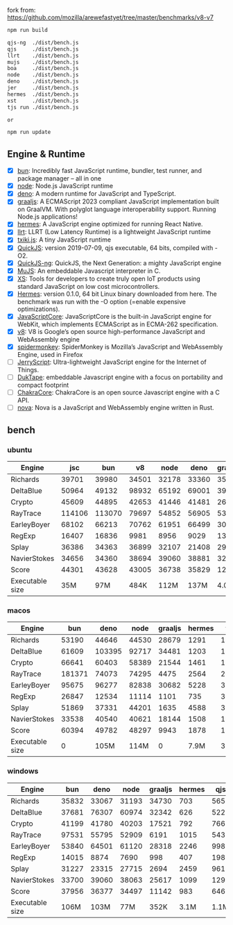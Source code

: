 fork from: https://github.com/mozilla/arewefastyet/tree/master/benchmarks/v8-v7

```bash
npm run build

qjs-ng  ./dist/bench.js
qjs     ./dist/bench.js
llrt    ./dist/bench.js
mujs    ./dist/bench.js
boa     ./dist/bench.js
node    ./dist/bench.js
deno    ./dist/bench.js
jer     ./dist/bench.js
hermes  ./dist/bench.js
xst     ./dist/bench.js
tjs run ./dist/bench.js

or

npm run update
```

## Engine & Runtime

- [x] [bun](https://github.com/oven-sh/bun): Incredibly fast JavaScript runtime, bundler, test runner, and package manager – all in one
- [x] [node](https://github.com/nodejs/node): Node.js JavaScript runtime
- [x] [deno](https://github.com/denoland/deno): A modern runtime for JavaScript and TypeScript.
- [x] [graaljs](https://github.com/oracle/graaljs): A ECMAScript 2023 compliant JavaScript implementation built on GraalVM. With polyglot language interoperability support. Running Node.js applications!
- [x] [hermes](https://github.com/facebook/hermes): A JavaScript engine optimized for running React Native.
- [x] [llrt](https://github.com/awslabs/llrt): LLRT (Low Latency Runtime) is a lightweight JavaScript runtime
- [x] [txiki.js](https://github.com/saghul/txiki.js): A tiny JavaScript runtime
- [x] [QuickJS](https://bellard.org/quickjs/): version 2019-07-09, qjs executable, 64 bits, compiled with -O2.
- [x] [QuickJS-ng](https://github.com/quickjs-ng/quickjs): QuickJS, the Next Generation: a mighty JavaScript engine
- [x] [MuJS](https://github.com/ccxvii/mujs): An embeddable Javascript interpreter in C.
- [x] [XS](https://github.com/Moddable-OpenSource/moddable): Tools for developers to create truly open IoT products using standard JavaScript on low cost microcontrollers.
- [x] [Hermes](https://github.com/facebook/hermes): version 0.1.0, 64 bit Linux binary downloaded from here. The benchmark was run with the -O option (=enable expensive optimizations).
- [x] [JavaScriptCore](https://github.com/WebKit/webkit/tree/main/Source/JavaScriptCore): JavaScriptCore is the built-in JavaScript engine for WebKit, which implements ​ECMAScript as in ​ECMA-262 specification.
- [x] [v8](https://v8.dev/): V8 is Google’s open source high-performance JavaScript and WebAssembly engine
- [x] [spidermonkey](https://spidermonkey.dev/): SpiderMonkey is Mozilla’s JavaScript and WebAssembly Engine, used in Firefox
- [ ] [JerryScript](https://github.com/jerryscript-project/jerryscript): Ultra-lightweight JavaScript engine for the Internet of Things.
- [ ] [DukTape](https://github.com/svaarala/duktape): embeddable Javascript engine with a focus on portability and compact footprint
- [ ] [ChakraCore](https://github.com/chakra-core/ChakraCore): ChakraCore is an open source Javascript engine with a C API.
- [ ] [nova](https://github.com/trynova/nova): Nova is a JavaScript and WebAssembly engine written in Rust.

## bench

### ubuntu
| Engine | jsc | bun | v8 | node | deno | graaljs | hermes | llrt | tjs | qjs | qjs(ng) | mujs | xst | boa |
| --- | --- | --- | --- | --- | --- | --- | --- | --- | --- | --- | --- | --- | --- | --- |
| Richards | 39701 | 39980 | 34501 | 32178 | 33360 | 35669 | 1114 | 748 | 720 | 696 | 708 | 221 | 87.6 | 47.6 |
| DeltaBlue | 50964 | 49132 | 98932 | 65192 | 69001 | 39010 | 1039 | 695 | 693 | 668 | 688 | 315 | 157 | 45.5 |
| Crypto | 45609 | 44895 | 42653 | 41446 | 41481 | 26572 | 1360 | 798 | 600 | 766 | 607 | 177 | 280 | 55.4 |
| RayTrace | 114106 | 113070 | 79697 | 54852 | 56905 | 5309 | 1553 | 1210 | 1130 | 953 | 1038 | 344 | 463 | 143 |
| EarleyBoyer | 68102 | 66213 | 70762 | 61951 | 66499 | 30686 | 3323 | 1974 | 1735 | 1380 | 1432 | 427 | 330 | 140 |
| RegExp | 16407 | 16836 | 9981 | 8956 | 9029 | 1305 | 542 | 191 | 241 | 239 | 232 | 191 | 70.4 | 43.4 |
| Splay | 36386 | 34363 | 36899 | 32107 | 21408 | 2980 | 3203 | 1704 | 1775 | 1643 | 1586 | 743 | 376 | 165 |
| NavierStokes | 34656 | 34360 | 38694 | 39060 | 38881 | 32912 | 1846 | 1511 | 1044 | 1345 | 1019 | 456 | 761 | 124 |
| Score | 44301 | 43628 | 43005 | 36738 | 35829 | 12908 | 1503 | 915 | 846 | 840 | 798 | 323 | 242 | 82.4 |
| Executable size | 35M | 97M | 484K | 112M | 137M | 4.0K | 36M | 8.2M | 5.2M | 1.1M | 1.3M | 408K | 2.1M | 27M |
### macos
| Engine | bun | deno | node | graaljs | hermes | tjs | qjs(ng) | qjs | llrt | mujs | xst |
| --- | --- | --- | --- | --- | --- | --- | --- | --- | --- | --- | --- |
| Richards | 53190 | 44646 | 44530 | 28679 | 1291 | 1319 | 1069 | 858 | 799 | 384 | 102 |
| DeltaBlue | 61609 | 103395 | 92717 | 34481 | 1203 | 1289 | 996 | 927 | 837 | 565 | 181 |
| Crypto | 66641 | 60403 | 58389 | 21544 | 1461 | 1174 | 1101 | 1155 | 669 | 291 | 333 |
| RayTrace | 181371 | 74073 | 74295 | 4475 | 2564 | 2060 | 1456 | 1179 | 1190 | 925 | 599 |
| EarleyBoyer | 95675 | 96277 | 82838 | 30682 | 5228 | 3192 | 2442 | 2194 | 1992 | 1055 | 412 |
| RegExp | 26847 | 12534 | 11114 | 1101 | 735 | 306 | 275 | 257 | 137 | 338 | 194 |
| Splay | 51869 | 37331 | 44201 | 1635 | 4588 | 3509 | 2371 | 1854 | 1638 | 1157 | 391 |
| NavierStokes | 33538 | 40540 | 40621 | 18144 | 1508 | 1974 | 2136 | 2096 | 938 | 774 | 864 |
| Score | 60394 | 49782 | 48297 | 9943 | 1878 | 1515 | 1246 | 1114 | 829 | 608 | 316 |
| Executable size | 0 | 105M | 114M | 0 | 7.9M | 3.6M | 1.0M | 920K | 8.2M | 432K | 1.6M |
### windows
| Engine | bun | deno | node | graaljs | hermes | qjs | llrt | tjs | mujs | boa | qjs(ng) |
| --- | --- | --- | --- | --- | --- | --- | --- | --- | --- | --- | --- |
| Richards | 35832 | 33067 | 31193 | 34730 | 703 | 565 | 503 | 438 | 226 | 36.3 | 438 |
| DeltaBlue | 37681 | 76307 | 60974 | 32342 | 626 | 522 | 452 | 410 | 331 | 34.3 | 396 |
| Crypto | 41199 | 41780 | 40203 | 17521 | 792 | 766 | 508 | 380 | 183 | 49.5 | 392 |
| RayTrace | 97531 | 55795 | 52909 | 6191 | 1015 | 543 | 679 | 725 | 441 | 110 | 589 |
| EarleyBoyer | 53840 | 64501 | 61120 | 28318 | 2246 | 998 | 1098 | 1163 | 551 | 103 | 0 |
| RegExp | 14015 | 8874 | 7690 | 998 | 407 | 198 | 194 | 212 | 198 | 38.5 | 187 |
| Splay | 31227 | 23315 | 27715 | 2694 | 2459 | 961 | 1089 | 1376 | 1156 | 121 | 962 |
| NavierStokes | 33700 | 39060 | 38063 | 25617 | 1099 | 1299 | 1100 | 686 | 485 | 111 | 701 |
| Score | 37956 | 36377 | 34497 | 11142 | 983 | 646 | 613 | 572 | 372 | 66 | 0 |
| Executable size | 106M | 103M | 77M | 352K | 3.1M | 1.1M | 9.0M | 5.8M | 660K | 27M | 1.8M |
